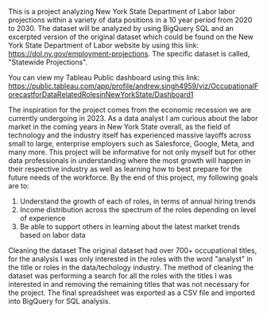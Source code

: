 This is a project analyzing New York State Department of Labor labor projections within a variety of data positions in a 10 year period from 2020 to 2030. 
The dataset will be analyzed by using BigQuery SQL and an excerpted version of the original dataset which could be found on the New York State Department of Labor
website by using this link: https://dol.ny.gov/employment-projections. The specific dataset is called, "Statewide Projections".

You can view my Tableau Public dashboard using this link: https://public.tableau.com/app/profile/andrew.singh4959/viz/OccupationalForecastforDataRelatedRolesinNewYorkState/Dashboard1

The inspiration for the project comes from the economic recession we are currently undergoing in 2023. As a data analyst I am curious about the labor market in
the coming years in New York State overall, as the field of technology and the industry itself has experienced massive layoffs across small to large, enterprise employers
such as Salesforce, Google, Meta, and many more. This project will be informative for not only myself but for other data professionals in understanding where the most 
growth will happen in their respective industry as well as learning how to best prepare for the future needs of the workforce. By the end of this project, 
my following goals are to: 
  1. Understand the growth of each of roles, in terms of annual hiring trends
  2. Income distribution across the spectrum of the roles  depending on level of experience
  3. Be able to support others in learning about the latest market trends based on labor data

Cleaning the dataset
The original dataset had over 700+ occupational titles, for the analysis I was only interested in the roles with the word "analyst" in the title or roles in the data/techology industry. 
The method of cleaning the dataset was performing a search for all the roles with the titles I was interested in and removing the remaining titles that was 
not necessary for the project. The final spreadsheet was exported as a CSV file and imported into BigQuery for SQL analysis. 
